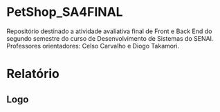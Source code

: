 # PetShop_SA4FINAL
Repositório destinado a atividade avaliativa final de Front e Back End do segundo semestre do curso de Desenvolvimento de Sistemas do SENAI.
<br>
Professores orientadores: Celso Carvalho e Diogo Takamori.

# Relatório

## Logo

